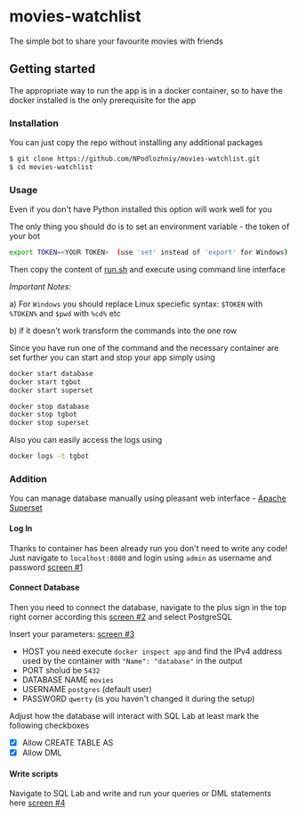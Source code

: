 # movies-watchlist
The simple bot to share your favourite movies with friends

## Getting started

The appropriate way to run the app is in a docker container, so to have the docker installed is the only prerequisite for the app

### Installation

You can just copy the repo without installing any additional packages

```bash
$ git clone https://github.com/NPodlozhniy/movies-watchlist.git
$ cd movies-watchlist
```

### Usage

Even if you don't have Python installed this option will work well for you

The only thing you should do is to set an environment variable - the token of your bot
``` bash
export TOKEN=<YOUR TOKEN>  (use 'set' instead of 'export' for Windows)
```

Then copy the content of [run.sh](https://github.com/NPodlozhniy/movies-watchlist/blob/master/run.sh) and execute using command line interface

_Important Notes:_

a) For `Windows` you should replace Linux speciefic syntax: `$TOKEN` with `%TOKEN%` and `$pwd` with `%cd%` etc

b) if it doesn't work transform the commands into the one row


Since you have run one of the command and the necessary container are set further you can start and stop your app simply using
``` bash
docker start database
docker start tgbot
docker start superset

docker stop database
docker stop tgbot
docker stop superset
```
Also you can easily access the logs using 
``` bash
docker logs -t tgbot
```

### Addition

You can manage database manually using pleasant web interface - [Apache Superset](https://hub.docker.com/r/apache/superset)

#### Log In

Thanks to container has been already run you don't need to write any code!
Just navigate to `localhost:8080` and login using `admin` as username and password [screen #1](https://github.com/NPodlozhniy/movies-watchlist/blob/master/screenshots/con1.JPG)

#### Connect Database

Then you need to connect the database, navigate to the plus sign in the top right corner according this [screen #2](https://github.com/NPodlozhniy/movies-watchlist/blob/master/screenshots/con2.JPG) and select PostgreSQL

Insert your parameters: [screen #3](https://github.com/NPodlozhniy/movies-watchlist/blob/master/screenshots/con3.JPG)
 - HOST you need execute `docker inspect app` and find the IPv4 address used by the container with `"Name": "database"` in the output
 - PORT sholud be `5432`
 - DATABASE NAME `movies`
 - USERNAME `postgres` (default user)
 - PASSWORD `qwerty` (is you haven't changed it during the setup)

Adjust how the database will interact with SQL Lab at least mark the following checkboxes
 - [x] Allow CREATE TABLE AS
 - [x] Allow DML

#### Write scripts

Navigate to SQL Lab and write and run your queries or DML statements here [screen #4](https://github.com/NPodlozhniy/movies-watchlist/blob/master/screenshots/con4.JPG)
